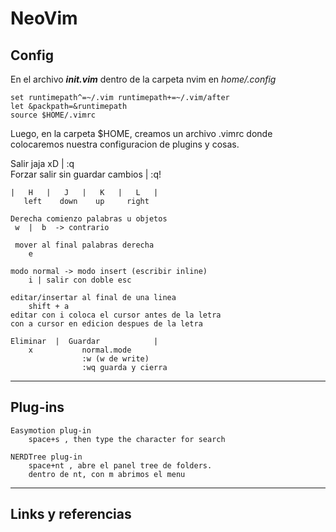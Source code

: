 #	NeoVim 

## **Config**

En el archivo ***init.vim*** dentro de la carpeta nvim en *home/.config*  

	set runtimepath^=~/.vim runtimepath+=~/.vim/after  
	let &packpath=&runtimepath  
	source $HOME/.vimrc  
  
Luego, en la carpeta $HOME, creamos un archivo .vimrc donde colocaremos
nuestra configuracion de plugins y cosas.

Salir jaja xD | :q   
Forzar salir sin guardar cambios | :q!  

```
|	H 	|  	J 	| 	K	|	L 	|
   left	   down	   up	  right 

Derecha comienzo palabras u objetos
 w 	|  b  -> contrario 

 mover al final palabras derecha
 	e 	

modo normal -> modo insert (escribir inline)
	i | salir con doble esc

editar/insertar al final de una linea
	shift + a 
editar con i coloca el cursor antes de la letra
con a cursor en edicion despues de la letra

Eliminar  |  Guardar			|   
	x 			normal.mode
				:w (w de write)
				:wq guarda y cierra
```
<hr>

## **Plug-ins**
```
Easymotion plug-in
	space+s , then type the character for search

NERDTree plug-in
	space+nt , abre el panel tree de folders.
	dentro de nt, con m abrimos el menu
```

<hr>

## **Links y referencias**

